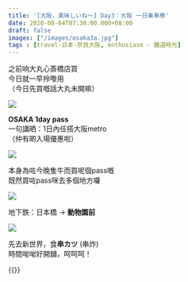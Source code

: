 ```yaml
---
title: '[大阪，美味しいね～] Day3：大阪 一日乗車券'
date: 2020-08-04T07:30:00.000+08:00
draft: false
images: ["/images/osaka3a.jpg"]
tags : [travel-日本-奈良大阪, enthusiasm - 鐵道時光]
---
```


之前响大丸心斎橋店買  
今日就一早拎嚟用  
（今日先買嘅話大丸未開嘛）  

![](/images/osaka3a.jpg) 

**OSAKA 1day pass**  
一句講晒：1日內任搭大阪metro  
（仲有啲入場優惠啦）  

![](/images/osaka3a1.jpg)

本身為咗今晚隻牛而買呢個pass嘅  
既然買咗pass咪去多個地方囉  

![](/images/osaka3a2.jpg)

地下鉄：日本橋 → **動物園前**  

![](/images/osaka3a3.jpg)

先去新世界，食**串カツ** (串炸)  
時間啱啱好開舖，呵呵呵！
  
{{<osaka>}}
